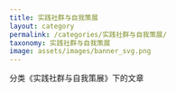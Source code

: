 ```yaml
---
title: 实践社群与自我策展
layout: category
permalink: /categories/实践社群与自我策展/
taxonomy: 实践社群与自我策展
image: assets/images/banner_svg.png
---
```


分类《实践社群与自我策展》下的文章